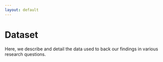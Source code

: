 ```yaml
---
layout: default
---
```


# Dataset
Here, we describe and detail the data used to 
back our findings in various research questions.


